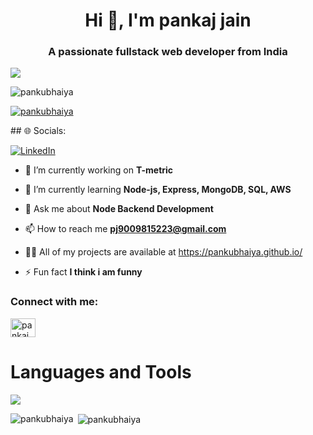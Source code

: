<h1 align="center">Hi 👋, I'm pankaj jain</h1>
<h3 align="center">A passionate fullstack web developer from India</h3>
<img src="https://camo.githubusercontent.com/8ba1e66bcfa048214cf17f235c341742347c9c248831d044aa888acbeec89502/68747470733a2f2f63646e2e6472696262626c652e636f6d2f75736572732f313239323637372f73637265656e73686f74732f363133393136372f6d656469612f66636637666430633631396262383737303635333330373932343039313566332e676966" align="center" style="width: 100% , height:200px " />
<p align="left"> <img src="https://komarev.com/ghpvc/?username=pankubhaiya&label=Profile%20views&color=0e75b6&style=flat" alt="pankubhaiya" /> </p>

<p align="left"> <a href="https://github.com/ryo-ma/github-profile-trophy"><img src="https://github-profile-trophy.vercel.app/?username=pankubhaiya" alt="pankubhaiya" /></a> </p>
## 🌐 Socials:

[![LinkedIn](https://img.shields.io/badge/LinkedIn-%230077B5.svg?logo=linkedin&logoColor=white)](https://www.linkedin.com/in/pankaj-jain-a5586621b/)
- 🔭 I’m currently working on **T-metric**

- 🌱 I’m currently learning **Node-js, Express, MongoDB, SQL, AWS**

- 💬 Ask me about **Node Backend Development**

- 📫 How to reach me **pj9009815223@gmail.com**

- 👨‍💻 All of my projects are available at https://pankubhaiya.github.io/

- ⚡ Fun fact **I think i am funny**

<h3 align="left">Connect with me:</h3>
<p align="left">
<a href="[https://www.leetcode.com/pankaj jain](https://leetcode.com/PankuBahiya/)" target="blank"> 
<img align="center" src="https://raw.githubusercontent.com/rahuldkjain/github-profile-readme-generator/master/src/images/icons/Social/leet-code.svg" alt="pankaj jain" height="30" width="40" /></a>
</p>

<h1> Languages and Tools </h1>
<img src="https://skillicons.dev/icons?i=html,css,javascript,netlify,vscode,git,github,codepen,nodejs,express,mongodb,postman,replit"/>


<p><img align="left" src="https://github-readme-stats.vercel.app/api/top-langs?username=pankubhaiya&show_icons=true&locale=en&layout=compact" alt="pankubhaiya" /></p>

<p>&nbsp;<img align="center" src="https://github-readme-stats.vercel.app/api?username=pankubhaiya&show_icons=true&locale=en" alt="pankubhaiya" /></p>
